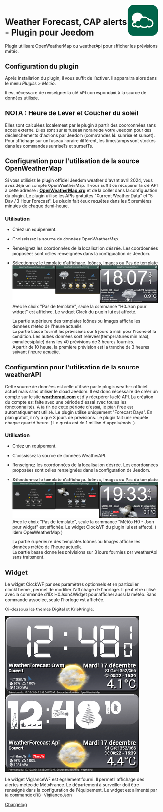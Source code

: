 <img align="right" src="../images/weatherForecast_icon.png" width="100">

# Weather Forecast, CAP alerts - Plugin pour Jeedom

Plugin utilisant OpenWeatherMap ou weatherApi pour afficher les prévisions météo.

## Configuration du plugin

Après installation du plugin, il vous suffit de l’activer.
Il apparaitra alors dans le menu *Plugins > Météo*.

Il est nécessaire de renseigner la clé API correspondant à la source de données utilisée.

## NOTA : Heure de Lever et Coucher du soleil

Elles sont calculées localement par le plugin à partir des coordonnées sans accés externe. Elles sont sur le fuseau horaire de votre Jeedom pour des déclenchements d'actions par Jeedom (commandes Id: sunrise et sunset). Pour affichage sur un fuseau horaire différent, les timestamps sont stockés dans les commandes sunriseTs et sunsetTs.

## Configuration pour l'utilisation de la source OpenWeatherMap

Si vous utilisiez le plugin officiel Jeedom weather d'avant avril 2024, vous avez déjà un compte OpenWeatherMap. Il vous suffit de récupérer la clé API à cette adresse : [**OpenWeatherMap.org**](https://home.openweathermap.org/api_keys) et de la coller dans la configuration du plugin.
Le plugin utilise les APIs gratuites "Current Weather Data" et "5 Day / 3 Hour Forecast".
Le plugin fait deux requêtes dans les 5 premières minutes de chaque demi-heure.

### Utilisation
- Créez un équipement. 
- Choississez la source de données OpenWeatherMap.
- Renseignez les coordonnées de la localisation désirée. Les coordonnées proposées sont celles renseignées dans la configuration de Jeedom.
- Sélectionnez le template d'affichage. Icônes, Images ou Pas de template
  <img src="../images/TemplatesOwm.png">
  Avec le choix "Pas de template", seule la commande "H0Json pour widget" est affichée. Le widget Clock du plugin lui est affecté.

  La partie supérieure des templates Icônes ou Images affiche les données météo de l'heure actuelle.<br>
  La partie basse fournit les prévisions sur 5 jours à midi pour l'icone et la condition. Les autres données sont relevées(températures min max), cumulées(pluie) dans les 40 prévisions de 3 heures fournies.<br>
  A partir de 10 heure, la première prévision est la tranche de 3 heures suivant l'heure actuelle.

## Configuration pour l'utilisation de la source weatherAPI

Cette source de données est celle utilisée par le plugin weather officiel actuel mais sans utiliser le cloud Jeedom. Il est donc nécessaire de créer un compte sur le site [**weatherapi.com**](https://www.weatherapi.com/my/) et d'y récupérer la clé API. La création du compte est faite avec une période d'essai avec toutes les fonctionnalités. A la fin de cette période d'essai, le plan Free est automatiquement utilisé.
Le plugin utilise uniquement "Forecast Days". En plan gratuit, il n'y a que 3 jours de prévisions. Le plugin fait une requête chaque quart d'heure. ( Le quota est de 1 million d'appels/mois. )

### Utilisation
- Créez un équipement. 
- Choississez la source de données WeatherAPI.
- Renseignez les coordonnées de la localisation désirée. Les coordonnées proposées sont celles renseignées dans la configuration de Jeedom.
- Sélectionnez le template d'affichage. Icônes, Images ou Pas de template
  <img src="../images/TemplatesWapi.png">
  Avec le choix "Pas de template", seule la commande "Météo H0 - Json pour widget" est affichée. Le widget ClockWF du plugin lui est affecté. ( Idem OpenWeatherMap )

  La partie supérieure des templates Icônes ou Images affiche les données météo de l'heure actuelle.<br>
  La partie basse donne les prévisions sur 3 jours fournies par weatherApi sans traitement.
  
## Widget
Le widget ClockWF par ses paramètres optionnels et en particulier clockTheme , permet de modifier l'affichage de l'horloge. Il peut etre utilisé avec la commande d'ID: H0Json4Widget pour afficher aussi la météo. Sans commande associée, seule l'horloge est affichée.

Ci-dessous les thèmes Digital et KrisKringle:

<img src="../images/ClockThemeDigitalAndKrisKringle.png">

Le widget VigilanceWF est également fourni. Il permet l'affichage des alertes météo de MétoFrance. Le département à surveiller doit être renseigné dans la configuration de l'équipement. Le widget est alimenté par la commande d'ID: VigilanceJson

  [Changelog](changelog.md)
